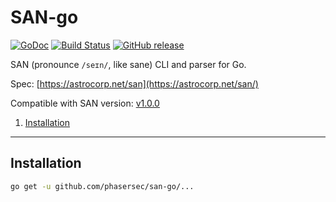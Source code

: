 # SAN-go

[![GoDoc](https://godoc.org/github.com/phasersec/san-go?status.svg)](https://godoc.org/github.com/phasersec/san-go)
[![Build Status](https://travis-ci.org/phasersec/san-go.svg?branch=master)](https://travis-ci.org/phasersec/san-go)
[![GitHub release](https://img.shields.io/github/release/phasersec/san-go.svg)](https://github.com/phasersec/san-go/releases/latest)

SAN (pronounce `/seɪn/`, like sane) CLI and parser for Go.

Spec: [https://astrocorp.net/san](https://astrocorp.net/san/)

Compatible with SAN version: [v1.0.0](https://astrocorp.net/san/versions/v1.0.0/)

1. [Installation](#installation)

-------------------


## Installation

```bash
go get -u github.com/phasersec/san-go/...
```
